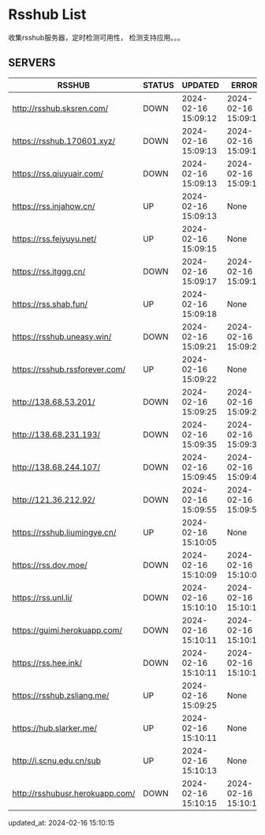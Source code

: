 # Rsshub List

收集rsshub服务器，定时检测可用性， 检测支持应用。。。


## SERVERS

|  RSSHUB   | STATUS  | UPDATED  | ERROR  | TWITTER |  
|  ----  | ----  | ----  | ----  | ---- |  
| http://rsshub.sksren.com/ | DOWN | 2024-02-16 15:09:12 | 2024-02-16 15:09:12 |  
| https://rsshub.170601.xyz/ | DOWN | 2024-02-16 15:09:13 | 2024-02-16 15:09:13 |  
| https://rss.qiuyuair.com/ | DOWN | 2024-02-16 15:09:13 | 2024-02-16 15:09:13 |  
| https://rss.injahow.cn/ | UP | 2024-02-16 15:09:13 | None ||  
| https://rss.feiyuyu.net/ | UP | 2024-02-16 15:09:15 | None ||  
| https://rss.itggg.cn/ | DOWN | 2024-02-16 15:09:17 | 2024-02-16 15:09:17 |  
| https://rss.shab.fun/ | UP | 2024-02-16 15:09:18 | None ||  
| https://rsshub.uneasy.win/ | DOWN | 2024-02-16 15:09:21 | 2024-02-16 15:09:21 |  
| https://rsshub.rssforever.com/ | UP | 2024-02-16 15:09:22 | None ||  
| http://138.68.53.201/ | DOWN | 2024-02-16 15:09:25 | 2024-02-16 15:09:25 |  
| http://138.68.231.193/ | DOWN | 2024-02-16 15:09:35 | 2024-02-16 15:09:35 |  
| http://138.68.244.107/ | DOWN | 2024-02-16 15:09:45 | 2024-02-16 15:09:45 |  
| http://121.36.212.92/ | DOWN | 2024-02-16 15:09:55 | 2024-02-16 15:09:55 |  
| https://rsshub.liumingye.cn/ | UP | 2024-02-16 15:10:05 | None ||  
| https://rss.dov.moe/ | DOWN | 2024-02-16 15:10:09 | 2024-02-16 15:10:09 |  
| https://rss.unl.li/ | DOWN | 2024-02-16 15:10:10 | 2024-02-16 15:10:10 |  
| https://guimi.herokuapp.com/ | DOWN | 2024-02-16 15:10:11 | 2024-02-16 15:10:11 |  
| https://rss.hee.ink/ | DOWN | 2024-02-16 15:10:11 | 2024-02-16 15:10:11 |  
| https://rsshub.zsliang.me/ | UP | 2024-02-16 15:09:25 | None |OK|  
| https://hub.slarker.me/ | UP | 2024-02-16 15:10:11 | None ||  
| http://i.scnu.edu.cn/sub | UP | 2024-02-16 15:10:13 | None ||  
| http://rsshubusr.herokuapp.com/ | DOWN | 2024-02-16 15:10:15 | 2024-02-16 15:10:15 |  
  

updated_at: 2024-02-16 15:10:15  
